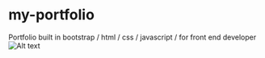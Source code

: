 # my-portfolio
Portfolio built in bootstrap / html / css / javascript / for front end developer
![Alt text](img/pprtfolio.png)
